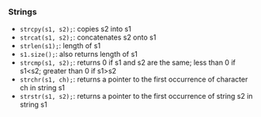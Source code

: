 ### Strings
- `strcpy(s1, s2);`: copies s2 into s1
- `strcat(s1, s2);`: concatenates s2 onto s1
- `strlen(s1);`: length of s1
- `s1.size();`: also returns length of s1
- `strcmp(s1, s2);`: returns 0 if s1 and s2 are the same; less than 0 if s1<s2; greater than 0 if s1>s2
- `strchr(s1, ch);`: returns a pointer to the first occurrence of character ch in string s1
- `strstr(s1, s2);`: returns a pointer to the first occurrence of string s2 in string s1
